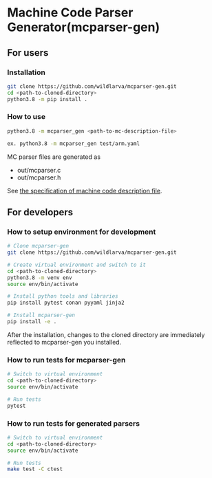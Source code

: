 # Machine Code Parser Generator(mcparser-gen)

## For users

### Installation

```bash
git clone https://github.com/wildlarva/mcparser-gen.git
cd <path-to-cloned-directory>
python3.8 -m pip install .
```

### How to use

```bash
python3.8 -m mcparser_gen <path-to-mc-description-file>

ex. python3.8 -m mcparser_gen test/arm.yaml
```

MC parser files are generated as

* out/mcparser.c
* out/mcparser.h

See [the specification of machine code description file](doc/mc_desc_spec.yaml).

## For developers

### How to setup environment for development

```bash
# Clone mcparser-gen
git clone https://github.com/wildlarva/mcparser-gen.git

# Create virtual environment and switch to it
cd <path-to-cloned-directory>
python3.8 -m venv env
source env/bin/activate

# Install python tools and libraries
pip install pytest conan pyyaml jinja2

# Install mcparser-gen
pip install -e .
```

After the installation, changes to the cloned directory are immediately reflected to mcparser-gen you installed.

### How to run tests for mcparser-gen

```bash
# Switch to virtual environment
cd <path-to-cloned-directory>
source env/bin/activate

# Run tests
pytest
```

### How to run tests for generated parsers

```bash
# Switch to virtual environment
cd <path-to-cloned-directory>
source env/bin/activate

# Run tests
make test -C ctest
```
